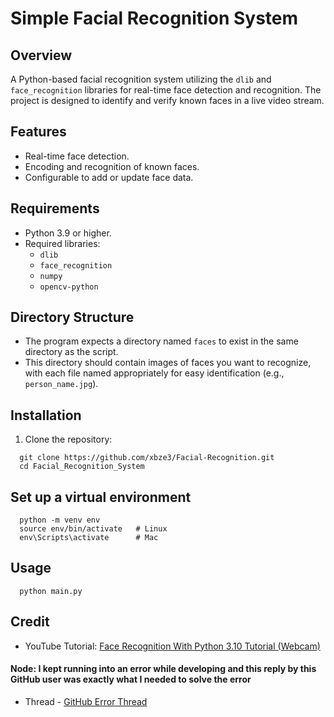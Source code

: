 # Simple Facial Recognition System

## Overview
A Python-based facial recognition system utilizing the `dlib` and `face_recognition` libraries for real-time face detection and recognition. The project is designed to identify and verify known faces in a live video stream.

## Features
- Real-time face detection.
- Encoding and recognition of known faces.
- Configurable to add or update face data.

## Requirements
- Python 3.9 or higher.
- Required libraries:
  - `dlib`
  - `face_recognition`
  - `numpy`
  - `opencv-python`

## Directory Structure
- The program expects a directory named `faces` to exist in the same directory as the script.
- This directory should contain images of faces you want to recognize, with each file named appropriately for easy identification (e.g., `person_name.jpg`).

## Installation
1. Clone the repository:
  ```
    git clone https://github.com/xbze3/Facial-Recognition.git
    cd Facial_Recognition_System
  ```

## Set up a virtual environment
  ```
    python -m venv env
    source env/bin/activate   # Linux
    env\Scripts\activate      # Mac
  ```

## Usage
  ```
    python main.py
  ```

## Credit
- YouTube Tutorial: [Face Recognition With Python 3.10 Tutorial (Webcam)](https://youtu.be/tl2eEBFEHqM?feature=shared)
#### Node: I kept running into an error while developing and this reply by this GitHub user was exactly what I needed to solve the error
- Thread - [GitHub Error Thread](https://github.com/ageitgey/face_recognition/issues/1548)

